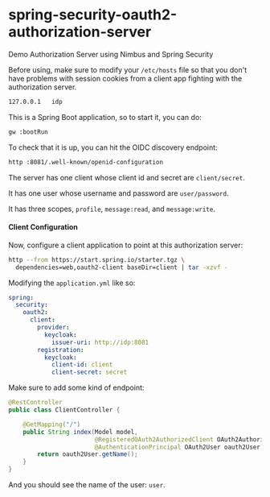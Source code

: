 # spring-security-oauth2-authorization-server
Demo Authorization Server using Nimbus and Spring Security

Before using, make sure to modify your `/etc/hosts` file so that you don't have problems with session cookies from a client app fighting with the authorization server.

```bash
127.0.0.1   idp
```

This is a Spring Boot application, so to start it, you can do:

```bash
gw :bootRun
```

To check that it is up, you can hit the OIDC discovery endpoint:

```bash
http :8081/.well-known/openid-configuration
```

The server has one client whose client id and secret are `client/secret`.

It has one user whose username and password are `user/password`.

It has three scopes, `profile`, `message:read`, and `message:write`.

#### Client Configuration

Now, configure a client application to point at this authorization server:

```bash
http --from https://start.spring.io/starter.tgz \
  dependencies=web,oauth2-client baseDir=client | tar -xzvf -
```

Modifying the `application.yml` like so:

```yaml
spring:
  security:
    oauth2:
      client:
        provider:
          keycloak:
            issuer-uri: http://idp:8081
        registration:
          keycloak:
            client-id: client
            client-secret: secret
```

Make sure to add some kind of endpoint:

```java
@RestController
public class ClientController {

	@GetMapping("/")
	public String index(Model model,
						@RegisteredOAuth2AuthorizedClient OAuth2AuthorizedClient authorizedClient,
						@AuthenticationPrincipal OAuth2User oauth2User) {
		return oauth2User.getName();
	}
}
```

And you should see the name of the user: `user`.